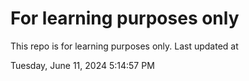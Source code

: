 # For learning purposes only
This repo is for learning purposes only.
Last updated at

Tuesday, June 11, 2024 5:14:57 PM

